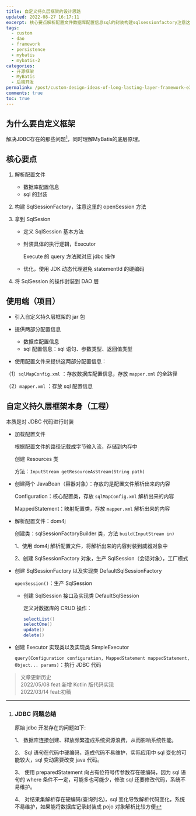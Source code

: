 ```yaml
---
title: 自定义持久层框架的设计思路
updated: 2022-08-27 16:17:11
excerpt: 核心要点解析配置文件数据库配置信息sql的封装构建sqlsessionfactory注意这里的opensession方法拿到sqlsesion定义sqlsession基本方法封装具体的执行逻辑executorexecute的query方法就对应jdbc操作优化使用jdk动态代理避免statementid的硬编码将sqlsession的操作封装到dao层使用端（项目）引入自定义持久层框架的jar包提供两部分配置信息数据库配置信息sql配置信息_sql语句参数类型返回值类型使用配置文件来提供这两部分配置信息_
tags:
  - custom
  - dao
  - framework
  - persistence
  - mybatis
  - mybatis-2
categories:
  - 开源框架
  - MyBatis
  - 后端开发
permalink: /post/custom-design-ideas-of-long-lasting-layer-framework-e3eoi.html
comments: true
toc: true
---
```

## 为什么要自定义框架

解决JDBC存在的那些问题[^1]，同时理解MyBatis的底层原理。

## 核心要点

1. 解析配置文件

   * 数据库配置信息
   * sql 的封装
2. 构建 SqlSessionFactory，注意这里的 openSession 方法
3. 拿到 SqlSesion

   * 定义 SqlSession 基本方法
   * 封装具体的执行逻辑，Executor

     Execute 的 query 方法就对应 jdbc 操作
   * 优化，使用 JDK 动态代理避免 statementId 的硬编码
4. 将 SqlSession 的操作封装到 DAO 层

## 使用端（项目）

* 引入自定义持久层框架的 jar 包
* 提供两部分配置信息

  * 数据库配置信息
  * sql 配置信息：sql 语句、参数类型、返回值类型
* 使用配置文件来提供这两部分配置信息：

（1）`sqlMapConfig.xml` ：存放数据库配置信息，存放 `mapper.xml` 的全路径

（2）`mapper.xml`  ：存放 sql 配置信息

## 自定义持久层框架本身（工程）

本质是对 JDBC 代码进行封装

* 加载配置文件

  根据配置文件的路径记载成字节输入流，存储到内存中

  创建 Resources 类

  方法：`InputStream getResourceAsStream(String path)`
* 创建两个 JavaBean（容器对象）：存放的是配置文件解析出来的内容

  Configuration：核心配置类，存放 `sqlMapConfig.xml` 解析出来的内容

  MappedStatement：映射配置类，存放 `mapper.xml` 解析出来的内容
* 解析配置文件：dom4j

  创建类：sqlSessionFactoryBuilder 类，方法 `build(InputStream in)`

  1、使用 dom4j 解析配置文件，将解析出来的内容封装到威器对象中

  2、创建 SqlSessionFactory 对象，生产 SqlSession（会话对象），工厂模式
* 创建 SqlSessionFactory 以及实现类 DefaultSqlSessionFactory

  `openSession()`：生产 SqlSession

  * 创建 SqlSession 接口及实现类 DefaultSqlSession

    定义对数据库的 CRUD 操作：

    ```java
    selectList()
    selectOne()
    update()
    delete()
    ```
* 创建 Executor 实现类以及实现类 SimpleExecutor

  `query(Configuration configuration, MappedStatement mappedStatement, Object... params)`：执行 JDBC 代码


> 文章更新历史  
> 2022/05/08 feat:新增 Kotlin 版代码实现  
> 2022/03/14 feat:初稿
>

[^1]: ### JDBC 问题总结

    原始 jdbc 开发存在的问题如下:

    1、 数据库连接创建、释放频繁造成系统资源浪费，从而影响系统性能。

    2、 Sql 语句在代码中硬编码，造成代码不易维护，实际应用中 sql 变化的可能较大，sql 变动需要改变 java 代码。

    3、 使用 preparedStatement 向占有位符号传参数存在硬编码，因为 sql 语句的 where 条件不一定，可能多也可能少，修改 sql 还要修改代码，系统不易维护。

    4、 对结果集解析存在硬编码(查询列名)，sql 变化导致解析代码变化，系统不易维护，如果能将数据库记录封装成 pojo 对象解析比较方便